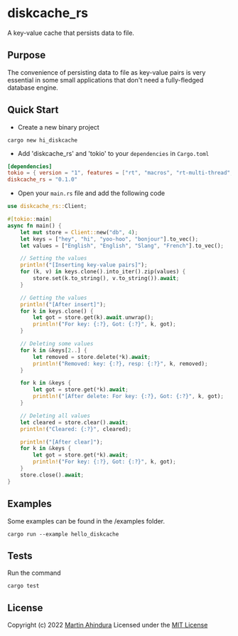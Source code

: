 # diskcache_rs

A key-value cache that persists data to file.

## Purpose

The convenience of persisting data to file as key-value
pairs is very essential in some small applications that don't
need a fully-fledged database engine.

## Quick Start

- Create a new binary project

```shell
cargo new hi_diskcache
```

- Add 'diskcache_rs' and 'tokio' to your `dependencies` in `Cargo.toml`

```TOML
[dependencies]
tokio = { version = "1", features = ["rt", "macros", "rt-multi-thread", "sync"] }
diskcache_rs = "0.1.0"
```

- Open your `main.rs` file and add the following code

```rust
use diskcache_rs::Client;

#[tokio::main]
async fn main() {
    let mut store = Client::new("db", 4);
    let keys = ["hey", "hi", "yoo-hoo", "bonjour"].to_vec();
    let values = ["English", "English", "Slang", "French"].to_vec();

    // Setting the values
    println!("[Inserting key-value pairs]");
    for (k, v) in keys.clone().into_iter().zip(values) {
        store.set(k.to_string(), v.to_string()).await;
    }

    // Getting the values
    println!("[After insert]");
    for k in keys.clone() {
        let got = store.get(k).await.unwrap();
        println!("For key: {:?}, Got: {:?}", k, got);
    }

    // Deleting some values
    for k in &keys[2..] {
        let removed = store.delete(*k).await;
        println!("Removed: key: {:?}, resp: {:?}", k, removed);
    }

    for k in &keys {
        let got = store.get(*k).await;
        println!("[After delete: For key: {:?}, Got: {:?}", k, got);
    }

    // Deleting all values
    let cleared = store.clear().await;
    println!("Cleared: {:?}", cleared);

    println!("[After clear]");
    for k in &keys {
        let got = store.get(*k).await;
        println!("For key: {:?}, Got: {:?}", k, got);
    }
    store.close().await;
}

```

## Examples

Some examples can be found in the /examples folder.

```shell
cargo run --example hello_diskcache
```

## Tests

Run the command

```shell
cargo test
```

## License

Copyright (c) 2022 [Martin Ahindura](https://github.com/Tinitto) Licensed under the [MIT License](./LICENSE)